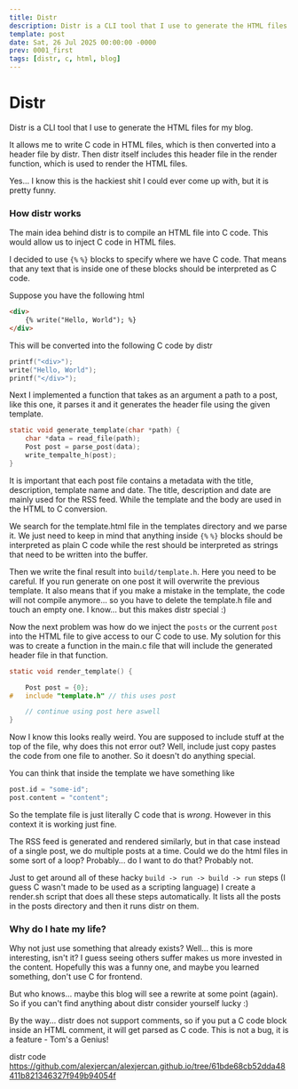 ```yaml
---
title: Distr
description: Distr is a CLI tool that I use to generate the HTML files for my blog.
template: post
date: Sat, 26 Jul 2025 00:00:00 -0000
prev: 0001_first
tags: [distr, c, html, blog]
---
```


# Distr

Distr is a CLI tool that I use to generate the HTML files for my blog.

It allows me to write C code in HTML files, which is then converted into a
header file by distr. Then distr itself includes this header file in the render
function, which is used to render the HTML files.

Yes... I know this is the hackiest shit I could ever come up with, but it is pretty funny.

### How distr works

The main idea behind distr is to compile an HTML file into C code. This would
allow us to inject C code in HTML files.

I decided to use `{%` `%}` blocks to specify where we have C code. That means
that any text that is inside one of these blocks should be interpreted as C
code.

Suppose you have the following html

```html
<div>
    {% write("Hello, World"); %}
</div>
```

This will be converted into the following C code by distr

```c
printf("<div>");
write("Hello, World");
printf("</div>");
```

Next I implemented a function that takes as an argument a path to a post, like
this one, it parses it and it generates the header file using the given
template.

```c
static void generate_template(char *path) {
    char *data = read_file(path);
    Post post = parse_post(data);
    write_tempalte_h(post);
}
```

It is important that each post file contains a metadata with the title,
description, template name and date. The title, description and date are mainly
used for the RSS feed. While the template and the body are used in the HTML to
C conversion.

We search for the template.html file in the templates directory and we parse
it. We just need to keep in mind that anything inside `{%` `%}` blocks should
be interpreted as plain C code while the rest should be interpreted as strings
that need to be written into the buffer.

Then we write the final result into `build/template.h`. Here you need to be
careful. If you run generate on one post it will overwrite the previous
template. It also means that if you make a mistake in the template, the code
will not compile anymore... so you have to delete the template.h file and touch
an empty one. I know... but this makes distr special :)

Now the next problem was how do we inject the `posts` or the current `post`
into the HTML file to give access to our C code to use. My solution for this
was to create a function in the main.c file that will include the generated
header file in that function.

```c
static void render_template() {

    Post post = {0};
#   include "template.h" // this uses post

    // continue using post here aswell
}
```

Now I know this looks really weird. You are supposed to include stuff at the
top of the file, why does this not error out? Well, include just copy pastes
the code from one file to another. So it doesn't do anything special.

You can think that inside the template we have something like

```c
post.id = "some-id";
post.content = "content";
```

So the template file is just literally C code that is *wrong*. However in this
context it is working just fine.

The RSS feed is generated and rendered similarly, but in that case instead of a
single post, we do multiple posts at a time. Could we do the html files in some
sort of a loop? Probably... do I want to do that? Probably not.

Just to get around all of these hacky `build -> run -> build -> run` steps (I
guess C wasn't made to be used as a scripting language) I create a render.sh
script that does all these steps automatically. It lists all the posts in the
posts directory and then it runs distr on them.

### Why do I hate my life?

Why not just use something that already exists? Well... this is more
interesting, isn't it? I guess seeing others suffer makes us more invested in
the content. Hopefully this was a funny one, and maybe you learned something,
don't use C for frontend.

But who knows... maybe this blog will see a rewrite at some point (again). So
if you can't find anything about distr consider yourself lucky :)

By the way... distr does not support comments, so if you put a C code block
inside an HTML comment, it will get parsed as C code. This is not a bug, it is
a feature - Tom's a Genius!

distr code <https://github.com/alexjercan/alexjercan.github.io/tree/61bde68cb52dda48411b821346327f949b94054f>
